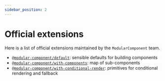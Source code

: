 ```yaml
---
sidebar_position: 2
---
```


# Official extensions

Here is a list of official extensions maintained by the `ModularComponent` team.

* [`@modular-component/default`](./default): sensible defaults for building components
* [`@modular-component/with-components`](./with-components): map of sub-components
* [`@modular-component/with-conditional-render`](./with-conditional-render): primitives for conditional rendering and fallback
